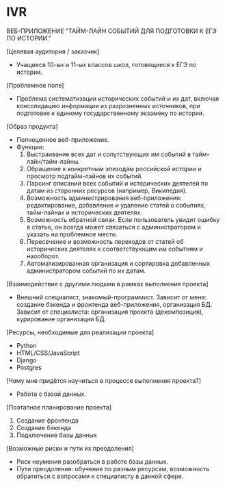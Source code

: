 # IVR

ВЕБ-ПРИЛОЖЕНИЕ "ТАЙМ-ЛАЙН СОБЫТИЙ ДЛЯ ПОДГОТОВКИ К ЕГЭ ПО ИСТОРИИ."

[Целевая аудитория / заказчик]
- Учащиеся 10-ых и 11-ых классов школ, готовящиеся к ЕГЭ по истории.

[Проблемное поле]
- Проблема систематизации исторических событий и их дат, включая консолидацию информации из разрозненных источников, при подготовке к единому государственному экзамену по истории. 

[Образ продукта]
- Полноценное веб-приложение.
- Функции:
  1) Выстраивание всех дат и сопутствующих им событий в тайм-лайн/тайм-лайны.
  2) Обращение к конкретным эпизодам российской истории и просмотр подтайм-лайнов их событий.
  3) Парсинг описаний всех событий и исторических деятелей по датам из сторонних ресурсов (например, Википедия).
  4) Возможность администрирования веб-приложения: редактирование, добавление и удаление статей о событиях, тайм-лайнах и исторических деятелях.
  5) Возможность обратной связи. Если пользователь увидит ошибку в статье, он всегда может связаться с администратором и указать на проблемное место.
  6) Пересечение и возможность переходов от статей об исторических деятелях к соответствующим им событиям и наооборот.
  7) Автоматизированная организация и сортировка добавленных администратором событий по их датам.

[Взаимодействие с другими людьми в рамках выполнения проекта]
- Внешний специалист, знакомый-программист. Зависит от меня: создание бэкенда и фронтенда веб-приложения, организация БД. Зависит от специалиста: организация проекта (декомпозиция), курирование организации БД.

[Ресурсы, необходимые для реализации проекта]
- Python
- HTML/CSS/JavaScript
- Django
- Postgres

[Чему мне придётся научиться в процессе выполнения проекта?]
- Работа с базой данных.

[Поэтапное планирование проекта]
  1) Создание фронтенда 
  2) Создание бэкенда
  3) Подключение базы данных
 
[Возможные риски и пути их преодоления]
- Риск неумения разобраться в работе базы данных. 
- Пути преодоления: обучение по разным ресурсам, возможность обратиться с вопросами к специалисту в данной сфере.

